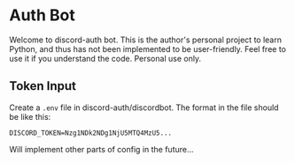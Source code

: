 # Auth Bot
Welcome to discord-auth bot. This is the author's personal project to learn Python, and thus has not been implemented to be user-friendly. Feel free to use it if you understand the code. Personal use only.
## Token Input
Create a `.env` file in discord-auth/discordbot.
The format in the file should be like this:

    DISCORD_TOKEN=Nzg1NDk2NDg1NjU5MTQ4MzU5...
  Will implement other parts of config in the future...
